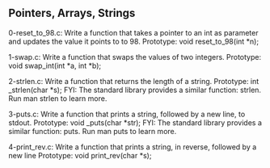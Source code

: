 ## Pointers, Arrays, Strings
0-reset_to_98.c: Write a function that takes a pointer to an int as parameter and updates the value it points to to 98.
Prototype: void reset_to_98(int *n);

1-swap.c: Write a function that swaps the values of two integers.
Prototype: void swap_int(int *a, int *b);

2-strlen.c: Write a function that returns the length of a string.
Prototype: int _strlen(char *s);
FYI: The standard library provides a similar function: strlen. Run man strlen to learn more.

3-puts.c: Write a function that prints a string, followed by a new line, to stdout.
Prototype: void _puts(char *str);
FYI: The standard library provides a similar function: puts. Run man puts to learn more.

4-print_rev.c: Write a function that prints a string, in reverse, followed by a new line
Prototype: void print_rev(char *s);
